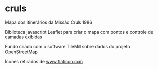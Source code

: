 # cruls
Mapa dos itinerários da Missão Cruls 1986

Biblioteca javascript Leaflet para criar o mapa com pontos e controle de camadas exibidas

Fundo criado com o software TileMill sobre dados do projeto OpenStreetMap

Ícones retirados de www.flaticon.com
